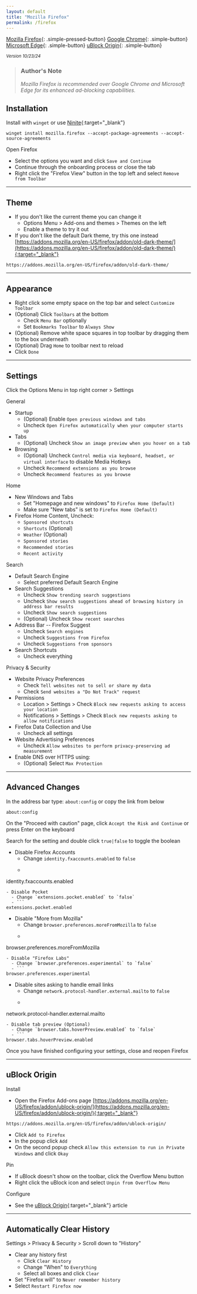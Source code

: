 ```yaml
---
layout: default
title: "Mozilla Firefox"
permalink: /firefox
---
```


[Mozilla Firefox]({{site.url}}/firefox){: .simple-pressed-button}
[Google Chrome]({{site.url}}/chrome){: .simple-button}
[Microsoft Edge]({{site.url}}/edge){: .simple-button}
[uBlock Origin]({{site.url}}/ublock){: .simple-button}

<sup>_Version 10/23/24_</sup>

> ### **Author's Note**
>
> _Mozilla Firefox is recommended over Google Chrome and Microsoft Edge for its enhanced ad-blocking capabilities._

## Installation

Install with `winget` or use [Ninite](https://ninite.com/){:target="_blank"}
```
winget install mozilla.firefox --accept-package-agreements --accept-source-agreements
```
Open Firefox

- Select the options you want and click `Save and Continue`
- Continue through the onboarding process or close the tab
- Right click the "Firefox View" button in the top left and select `Remove from Toolbar`

----

## Theme
- If you don't like the current theme you can change it
  - Options Menu > Add-ons and themes > Themes on the left
  - Enable a theme to try it out
- If you don't like the default Dark theme, try this one instead [https://addons.mozilla.org/en-US/firefox/addon/old-dark-theme/](https://addons.mozilla.org/en-US/firefox/addon/old-dark-theme/){:target="_blank"}
```
https://addons.mozilla.org/en-US/firefox/addon/old-dark-theme/
```

----

## Appearance

- Right click some empty space on the top bar and select `Customize Toolbar`
- (Optional) Click `Toolbars` at the bottom
  - Check `Menu Bar` optionally
  - Set `Bookmarks Toolbar` to `Always Show`
- (Optional) Remove white space squares in top toolbar by dragging them to the box underneath
- (Optional) Drag `Home` to toolbar next to reload
- Click `Done`

----

## Settings
Click the Options Menu in top right corner > Settings

General

- Startup
  - (Optional) Enable `Open previous windows and tabs`
  - Uncheck `Open Firefox automatically when your computer starts up`
- Tabs
  - (Optional) Uncheck `Show an image preview when you hover on a tab`
- Browsing
  - (Optional) Uncheck `Control media via keyboard, headset, or virtual interface` to disable Media Hotkeys
  - Uncheck `Recommend extensions as you browse`
  - Uncheck `Recommend features as you browse`

Home

- New Windows and Tabs
  - Set "Homepage and new windows" to `Firefox Home (Default)`
  - Make sure "New tabs" is set to `Firefox Home (Default)`
- Firefox Home Content, Uncheck:
  - `Sponsored shortcuts`
  - `Shortcuts` (Optional)
  - `Weather` (Optional)
  - `Sponsored stories`
  - `Recommended stories`
  - `Recent activity`

Search

- Default Search Engine
  - Select preferred Default Search Engine
- Search Suggestions
  - Uncheck `Show trending search suggestions`
  - Uncheck `Show search suggestions ahead of browsing history in address bar results`
  - Uncheck `Show search suggestions`
  - (Optional) Uncheck `Show recent searches`
- Address Bar -- Firefox Suggest
  - Uncheck `Search engines`
  - Uncheck `Suggestions from Firefox`
  - Uncheck `Suggestions from sponsors`
- Search Shortcuts
  - Uncheck everything

Privacy & Security

- Website Privacy Preferences
  - Check `Tell websites not to sell or share my data`
  - Check `Send websites a "Do Not Track" request`
- Permissions
  - Location > Settings > Check `Block new requests asking to access your location`
  - Notifications > Settings > Check `Block new requests asking to allow notifications`
- Firefox Data Collection and Use
  - Uncheck all settings
- Website Advertising Preferences
  - Uncheck `Allow websites to perform privacy-preserving ad measurement`
- Enable DNS over HTTPS using:
  - (Optional) Select `Max Protection`

----

## Advanced Changes
In the address bar type: `about:config` or copy the link from below
```
about:config
```
On the "Proceed with caution" page, click `Accept the Risk and Continue` or press Enter on the keyboard

Search for the setting and double click `true|false` to toggle the boolean

- Disable Firefox Accounts
  - Change `identity.fxaccounts.enabled` to `false`
  - ```
identity.fxaccounts.enabled
```
- Disable Pocket
  - Change `extensions.pocket.enabled` to `false`
  - ```
extensions.pocket.enabled
```
- Disable "More from Mozilla"
  - Change `browser.preferences.moreFromMozilla` to `false`
  - ```
browser.preferences.moreFromMozilla
```
- Disable "Firefox Labs"
  - Change `browser.preferences.experimental` to `false`
  - ```
browser.preferences.experimental
```
- Disable sites asking to handle email links
  - Change `network.protocol-handler.external.mailto` to `false`
  - ```
network.protocol-handler.external.mailto
```
- Disable tab preview (Optional)
  - Change `browser.tabs.hoverPreview.enabled` to `false`
  - ```
browser.tabs.hoverPreview.enabled
```

Once you have finished configuring your settings, close and reopen Firefox

----

## uBlock Origin

Install

- Open the Firefox Add-ons page [https://addons.mozilla.org/en-US/firefox/addon/ublock-origin/](https://addons.mozilla.org/en-US/firefox/addon/ublock-origin/){:target="_blank"}
```
https://addons.mozilla.org/en-US/firefox/addon/ublock-origin/
```
- Click `Add to Firefox`
- In the popup click `Add`
- On the second popup check `Allow this extension to run in Private Windows` and click `Okay`

Pin

- If uBlock doesn't show on the toolbar, click the Overflow Menu button
- Right click the uBlock icon and select `Unpin from Overflow Menu`

Configure

- See the [uBlock Origin]({{site.url}}/ublock){:target="_blank"} article

----

## Automatically Clear History

Settings > Privacy & Security > Scroll down to "History"

- Clear any history first
  - Click `Clear History`
  - Change "When" to `Everything`
  - Select all boxes and click `Clear`
- Set "Firefox will" to  `Never remember history`
- Select `Restart Firefox now`
